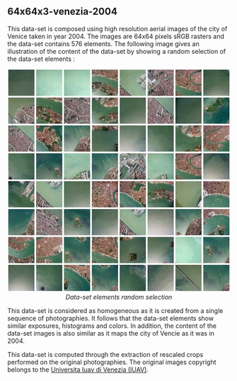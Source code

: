 ## 64x64x3-venezia-2004

This data-set is composed using high resolution aerial images of the city of Venice taken in year 2004. The images are 64x64 pixels sRGB rasters and the data-set contains 576 elements. The following image gives an illustration of the content of the data-set by showing a random selection of the data-set elements :

<p align="center">
    <img src="https://github.com/nils-hamel/turing-project/blob/master/doc/dataset/64x64x3-venezia-2004.jpg?raw=true" width="512">
    <br />
    <i>Data-set elements random selection</i>
</p>

This data-set is considered as homogeneous as it is created from a single sequence of photographies. It follows that the data-set elements show similar exposures, histograms and colors. In addition, the content of the data-set images is also similar as it maps the city of Vencie as it was in 2004.

This data-set is computed through the extraction of rescaled crops performed on the original photographies. The original images copyright belongs to the [Universita Iuav di Venezia (IUAV)](http://www.iuav.it/SISTEMA-DE/Laboratori1/cosa-offri/cataloghi-/index.htm).
